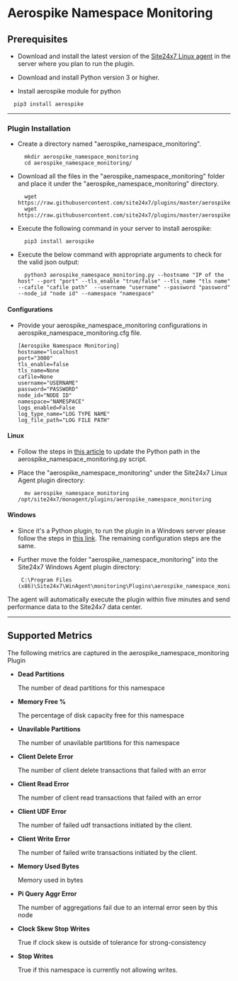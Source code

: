 # Aerospike Namespace Monitoring

                                                                                            
## Prerequisites

- Download and install the latest version of the [Site24x7 Linux agent](https://www.site24x7.com/app/client#/admin/inventory/add-monitor) in the server where you plan to run the plugin.

- Download and install Python version 3 or higher.

- Install aerospike module for python
```
  pip3 install aerospike
```
---



### Plugin Installation  

- Create a directory named "aerospike_namespace_monitoring".

		mkdir aerospike_namespace_monitoring
  		cd aerospike_namespace_monitoring/
      
- Download all the files in the "aerospike_namespace_monitoring" folder and place it under the "aerospike_namespace_monitoring" directory.

		wget https://raw.githubusercontent.com/site24x7/plugins/master/aerospike_monitoring/aerospike_namespace_monitoring/aerospike_namespace_monitoring.py
		wget https://raw.githubusercontent.com/site24x7/plugins/master/aerospike_monitoring/aerospike_namespace_monitoring/aerospike_namespace_monitoring.cfg

- Execute the following command in your server to install aerospike: 

		pip3 install aerospike

- Execute the below command with appropriate arguments to check for the valid json output:

		python3 aerospike_namespace_monitoring.py --hostname "IP of the host" --port "port" --tls_enable "true/false" --tls_name "tls name" --cafile "cafile path"  --username "username" --password "password"  --node_id "node id" --namespace "namespace"

#### Configurations

- Provide your aerospike_namespace_monitoring configurations in aerospike_namespace_monitoring.cfg file.
    ```
    [Aerospike Namespace Monitoring]
    hostname="localhost
    port="3000"
    tls_enable=false
    tls_name=None
    cafile=None
    username="USERNAME"
    password="PASSWORD"
    node_id="NODE ID"
    namespace="NAMESPACE"
    logs_enabled=False
    log_type_name="LOG TYPE NAME"
    log_file_path="LOG FILE PATH"
    ```	

#### Linux

- Follow the steps in [this article](https://support.site24x7.com/portal/en/kb/articles/updating-python-path-in-a-plugin-script-for-linux-servers) to update the Python path in the aerospike_namespace_monitoring.py script.

- Place the "aerospike_namespace_monitoring" under the Site24x7 Linux Agent plugin directory:

        mv aerospike_namespace_monitoring /opt/site24x7/monagent/plugins/aerospike_namespace_monitoring

#### Windows
- Since it's a Python plugin, to run the plugin in a Windows server please follow the steps in [this link](https://support.site24x7.com/portal/en/kb/articles/run-python-plugin-scripts-in-windows-servers). The remaining configuration steps are the same.


-  Further move the folder "aerospike_namespace_monitoring" into the  Site24x7 Windows Agent plugin directory:

        C:\Program Files (x86)\Site24x7\WinAgent\monitoring\Plugins\aerospike_namespace_monitoring



The agent will automatically execute the plugin within five minutes and send performance data to the Site24x7 data center.

---

## Supported Metrics
The following metrics are captured in the aerospike_namespace_monitoring Plugin

- **Dead Partitions**

    The number of dead partitions for this namespace 

- **Memory Free %**

     The percentage of disk capacity free for this namespace

- **Unavilable Partitions**

    The number of unavilable partitions for this namespace

- **Client Delete Error**

    The number of client delete transactions that failed with an error


- **Client Read Error**

    The number of client read transactions that failed with an error


- **Client UDF Error**

    The number of failed udf transactions initiated by the client.

- **Client Write Error**

    The number of failed write transactions initiated by the client.

- **Memory Used Bytes**

    Memory used in bytes


- **Pi Query Aggr Error**

    The number of aggregations fail due to an internal error seen by this node


- **Clock Skew Stop Writes**

    True if clock skew is outside of tolerance for strong-consistency


- **Stop Writes**

    True if this namespace is currently not allowing writes.
